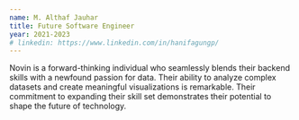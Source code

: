 ```yaml
---
name: M. Althaf Jauhar
title: Future Software Engineer
year: 2021-2023
# linkedin: https://www.linkedin.com/in/hanifagungp/
---
```


Novin is a forward-thinking individual who seamlessly blends their backend skills with a newfound passion for data. Their ability to analyze complex datasets and create meaningful visualizations is remarkable. Their commitment to expanding their skill set demonstrates their potential to shape the future of technology.
